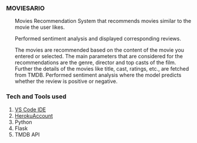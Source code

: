 ### MOVIESARIO
<ul>
Movies Recommendation System that recommends movies similar to the movie the user likes.
</ul>
<ul>
Performed sentiment analysis and displayed corresponding reviews.
</ul>
<ul>
The movies are recommended based on the content of the movie you entered or selected. The main parameters that are considered for the recommendations are the genre, director and top casts of the film. Further the details of the movies like title, cast, ratings, etc., are fetched from TMDB. Performed sentiment analysis where the model predicts whether the review is positive or negative.
</ul>

### Tech and Tools used

1. [VS Code IDE](https://code.visualstudio.com/)
2. [HerokuAccount](https://heroku.com)
3. Python
4. Flask
5. TMDB API
